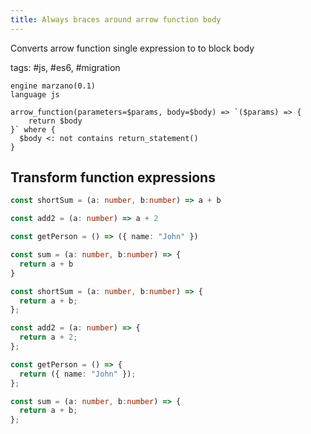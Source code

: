 ```yaml
---
title: Always braces around arrow function body
---
```


Converts arrow function single expression to to block body

tags: #js, #es6, #migration

```grit
engine marzano(0.1)
language js

arrow_function(parameters=$params, body=$body) => `($params) => {
    return $body
}` where {
  $body <: not contains return_statement()
}
```

## Transform function expressions

```ts
const shortSum = (a: number, b:number) => a + b

const add2 = (a: number) => a + 2 

const getPerson = () => ({ name: "John" })

const sum = (a: number, b:number) => {
  return a + b
}
```

```ts
const shortSum = (a: number, b:number) => {
  return a + b;
};

const add2 = (a: number) => {
  return a + 2;
};

const getPerson = () => {
  return ({ name: "John" });
};

const sum = (a: number, b:number) => {
  return a + b;
};
```
